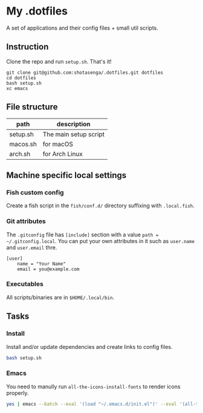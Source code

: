 # My .dotfiles

A set of applications and their config files + small util scripts.


## Instruction

Clone the repo and run `setup.sh`. That's it!

```
git clone git@github.com:shotasenga/.dotfiles.git dotfiles
cd dotfiles
bash setup.sh
xc emacs
```

## File structure

| path       | description                            |
|------------|----------------------------------------|
| setup.sh   | The main setup script                  |
| macos.sh   | for macOS                              |
| arch.sh    | for Arch Linux                         |


## Machine specific local settings

### Fish custom config

Create a fish script in the `fish/conf.d/` directory suffixing with `.local.fish`.

### Git attributes

The `.gitconfig` file has `[include]` section with a value `path = ~/.gitconfig.local`. You can put your own attributes in it such as `user.name` and `user.email` thre.

```
[user]
    name = "Your Name"
    email = you@example.com
```

### Executables

All scripts/binaries are in `$HOME/.local/bin`.


## Tasks

### Install

Install and/or update dependencies and create links to config files.

```sh
bash setup.sh
```

### Emacs

You need to manully run `all-the-icons-install-fonts` to render icons properly.

```sh
yes | emacs --batch --eval '(load "~/.emacs.d/init.el")' --eval '(all-the-icons-install-fonts)'
```
